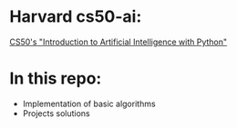 # Harvard cs50-ai:
[CS50's "Introduction to Artificial Intelligence with Python"](https://cs50.harvard.edu/ai/2024/) 

# In this repo:
- Implementation of basic algorithms
- Projects solutions
